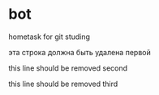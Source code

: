 # bot
hometask for git studing 

эта строка должна быть удалена первой



this line should be removed second



this line should be removed third